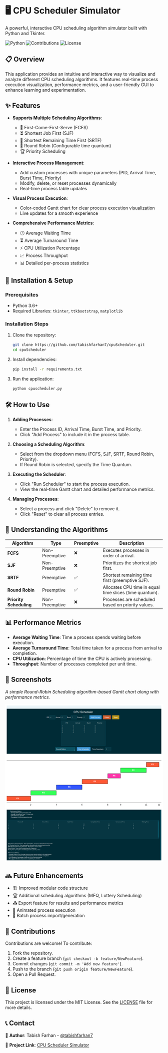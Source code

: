 # 🖥️ CPU Scheduler Simulator

A powerful, interactive CPU scheduling algorithm simulator built with Python and Tkinter.

![Python](https://img.shields.io/badge/python-3.6+-blue.svg) ![Contributions](https://img.shields.io/badge/contributions-welcome-brightgreen.svg) ![License](https://img.shields.io/badge/license-MIT-lightgrey.svg)

## 📋 Overview

This application provides an intuitive and interactive way to visualize and analyze different CPU scheduling algorithms. It features real-time process execution visualization, performance metrics, and a user-friendly GUI to enhance learning and experimentation.

## ✨ Features

- **Supports Multiple Scheduling Algorithms**:
  - 🏁 First-Come-First-Serve (FCFS)
  - ⏳ Shortest Job First (SJF)
  - 🔄 Shortest Remaining Time First (SRTF)
  - 🔄 Round Robin (Configurable time quantum)
  - 🏆 Priority Scheduling

- **Interactive Process Management**:
  - Add custom processes with unique parameters (PID, Arrival Time, Burst Time, Priority)
  - Modify, delete, or reset processes dynamically
  - Real-time process table updates

- **Visual Process Execution**:
  - Color-coded Gantt chart for clear process execution visualization
  - Live updates for a smooth experience

- **Comprehensive Performance Metrics**:
  - 🕒 Average Waiting Time
  - ⏳ Average Turnaround Time
  - ⚡ CPU Utilization Percentage
  - 📈 Process Throughput
  - 📊 Detailed per-process statistics

## 🚀 Installation & Setup

### Prerequisites
- Python 3.6+
- Required Libraries: `tkinter`, `ttkbootstrap`, `matplotlib`

### Installation Steps

1. Clone the repository:
   ```bash
   git clone https://github.com/tabishfarhan7/cpuScheduler.git
   cd cpuScheduler
   ```

2. Install dependencies:
   ```bash
   pip install -r requirements.txt
   ```

3. Run the application:
   ```bash
   python cpuscheduler.py
   ```

## 🛠️ How to Use

1. **Adding Processes**:
   - Enter the Process ID, Arrival Time, Burst Time, and Priority.
   - Click "Add Process" to include it in the process table.

2. **Choosing a Scheduling Algorithm**:
   - Select from the dropdown menu (FCFS, SJF, SRTF, Round Robin, Priority).
   - If Round Robin is selected, specify the Time Quantum.

3. **Executing the Scheduler**:
   - Click "Run Scheduler" to start the process execution.
   - View the real-time Gantt chart and detailed performance metrics.

4. **Managing Processes**:
   - Select a process and click "Delete" to remove it.
   - Click "Reset" to clear all process entries.

## 🧠 Understanding the Algorithms

| Algorithm | Type | Preemptive | Description |
|-----------|------|------------|-------------|
| **FCFS** | Non-Preemptive | ❌ | Executes processes in order of arrival. |
| **SJF** | Non-Preemptive | ❌ | Prioritizes the shortest job first. |
| **SRTF** | Preemptive | ✅ | Shortest remaining time first (preemptive SJF). |
| **Round Robin** | Preemptive | ✅ | Allocates CPU time in equal time slices (time quantum). |
| **Priority Scheduling** | Non-Preemptive | ❌ | Processes are scheduled based on priority values. |

## 📊 Performance Metrics

- **Average Waiting Time**: Time a process spends waiting before execution.
- **Average Turnaround Time**: Total time taken for a process from arrival to completion.
- **CPU Utilization**: Percentage of time the CPU is actively processing.
- **Throughput**: Number of processes completed per unit time.

## 📸 Screenshots

_A simple Round-Robin Scheduling algorithm-based Gantt chart along with performance metrics._

![Gantt Chart Placeholder](https://github.com/tabishfarhan7/CPU-Scheduler-Simulator/blob/main/assets/scheduler.png)

## 🔜 Future Enhancements

- 🏗️ Improved modular code structure
- 🏆 Additional scheduling algorithms (MFQ, Lottery Scheduling)
- 📤 Export feature for results and performance metrics
- 🎥 Animated process execution
- 📂 Batch process import/generation

## 🤝 Contributions

Contributions are welcome! To contribute:

1. Fork the repository.
2. Create a feature branch (`git checkout -b feature/NewFeature`).
3. Commit changes (`git commit -m 'Add new feature'`).
4. Push to the branch (`git push origin feature/NewFeature`).
5. Open a Pull Request.

## 📜 License

This project is licensed under the MIT License. See the [LICENSE](LICENSE) file for more details.

## 📞 Contact

📌 **Author**: Tabish Farhan - [@tabishfarhan7](https://github.com/tabishfarhan7)

🔗 **Project Link**: [CPU Scheduler Simulator](https://github.com/tabishfarhan7/cpuScheduler)

